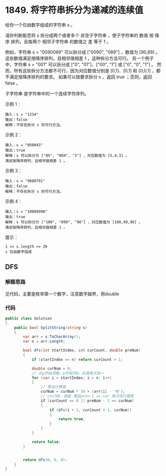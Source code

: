 # 1849. 将字符串拆分为递减的连续值
给你一个仅由数字组成的字符串 s 。

请你判断能否将 s 拆分成两个或者多个 非空子字符串 ，使子字符串的 数值 按 降序 排列，且每两个 相邻子字符串 的数值之 差 等于 1 。

例如，字符串 s = "0090089" 可以拆分成 ["0090", "089"] ，数值为 [90,89] 。这些数值满足按降序排列，且相邻值相差 1 ，这种拆分方法可行。
另一个例子中，字符串 s = "001" 可以拆分成 ["0", "01"]、["00", "1"] 或 ["0", "0", "1"] 。
然而，所有这些拆分方法都不可行，因为对应数值分别是 [0,1]、[0,1] 和 [0,0,1] ，都不满足按降序排列的要求。
如果可以按要求拆分 s ，返回 true ；否则，返回 false 。

子字符串 是字符串中的一个连续字符序列。

示例 1：
```
输入：s = "1234"
输出：false
解释：不存在拆分 s 的可行方法。
```
示例 2：
```
输入：s = "050043"
输出：true
解释：s 可以拆分为 ["05", "004", "3"] ，对应数值为 [5,4,3] 。
满足按降序排列，且相邻值相差 1 。
```
示例 3：
```
输入：s = "9080701"
输出：false
解释：不存在拆分 s 的可行方法。
```
示例 4：
```
输入：s = "10009998"
输出：true
解释：s 可以拆分为 ["100", "099", "98"] ，对应数值为 [100,99,98] 。
满足按降序排列，且相邻值相差 1 。
```

提示：
```
1 <= s.length <= 20
s 仅由数字组成
```
## DFS
### 解题思路
见代码，主要是枚举第一个数字，注意数字越界，用double
### 代码

```csharp
public class Solution
{
    public bool SplitString(string s)
    {
        var arr = s.ToCharArray();
        var n = arr.Length;

        bool dfs(int startIndex, int curCount, double preNum)
        {
            if (startIndex == n) return curCount > 1;

            double curNum = 0;
            // 从p开始深搜，p开始为0，后面每次加一
            for (var i = startIndex; i < n; i++)
            {
                // 累加计算值
                curNum = curNum * 10 + (arr[i] - '0');
                // cnt为0，或者 满足prev-1 == cur 再次进行搜索
                if (curCount == 0 || preNum - 1 == curNum)
                {
                    if (dfs(i + 1, curCount + 1, curNum))
                    {
                        return true;
                    }
                }
            }

            return false;
        }


        return dfs(0, 0, 0);
    }
}

```
